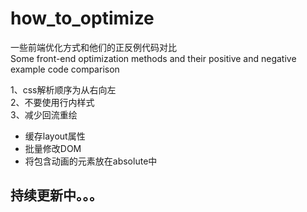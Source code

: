 # how_to_optimize
一些前端优化方式和他们的正反例代码对比  
Some front-end optimization methods and their positive and negative example code comparison


1、css解析顺序为从右向左  
2、不要使用行内样式  
3、减少回流重绘
- 缓存layout属性  
- 批量修改DOM
- 将包含动画的元素放在absolute中

## 持续更新中。。。
